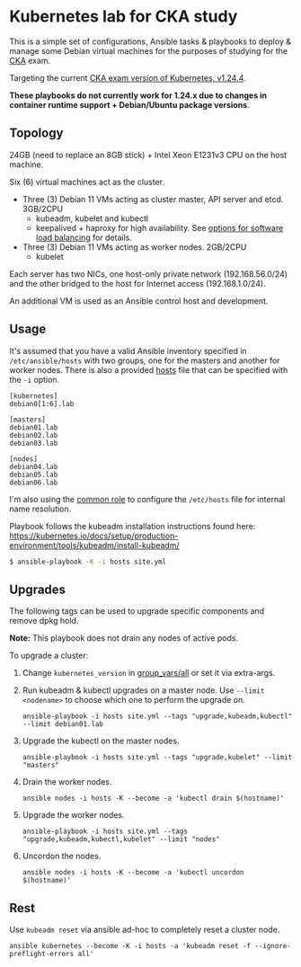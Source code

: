 # Kubernetes lab for CKA study
This is a simple set of configurations, Ansible tasks & playbooks to deploy & manage some Debian virtual machines for the purposes of studying for the [CKA](https://training.linuxfoundation.org/certification/certified-kubernetes-administrator-cka/) exam.

Targeting the current [CKA exam version of Kubernetes, v1.24.4](https://github.com/cncf/curriculum).

**These playbooks do not currently work for 1.24.x due to changes in container runtime support + Debian/Ubuntu package versions**.

## Topology
24GB (need to replace an 8GB stick) + Intel Xeon E1231v3 CPU on the host machine.

Six (6) virtual machines act as the cluster.
* Three (3) Debian 11 VMs acting as cluster master, API server and etcd. 3GB/2CPU
  - kubeadm, kubelet and kubectl
  - keepalived + haproxy for high availability. See [options for software load balancing](https://github.com/kubernetes/kubeadm/blob/main/docs/ha-considerations.md#options-for-software-load-balancing) for details. 
* Three (3) Debian 11 VMs acting as worker nodes. 2GB/2CPU
  - kubelet

Each server has two NICs, one host-only private network (192.168.56.0/24) and the other bridged to the host for Internet access (192.168.1.0/24).

An additional VM is used as an Ansible control host and development.

## Usage
It's assumed that you have a valid Ansible inventory specified in `/etc/ansible/hosts` with two groups, one for the masters and another for worker nodes. There is also a provided [hosts](hosts) file that can be specified with the `-i` option.

```
[kubernetes]
debian0[1:6].lab

[masters]
debian01.lab
debian02.lab
debian03.lab

[nodes]
debian04.lab
debian05.lab
debian06.lab
```

I'm also using the [common role](roles/common/tasks/main.yml) to configure the `/etc/hosts` file for internal name resolution. 

Playbook follows the kubeadm installation instructions found here: https://kubernetes.io/docs/setup/production-environment/tools/kubeadm/install-kubeadm/

```bash
$ ansible-playbook -K -i hosts site.yml
```

## Upgrades
The following tags can be used to upgrade specific components and remove dpkg hold. 

**Note:** This playbook does not drain any nodes of active pods. 

To upgrade a cluster:

1. Change `kubernetes_version` in [group_vars/all](group_vars/all) or set it via extra-args.

2. Run kubeadm & kubectl upgrades on a master node. Use `--limit <nodename>` to choose which one to perform the upgrade on.
    ```shell
    ansible-playbook -i hosts site.yml --tags "upgrade,kubeadm,kubectl" --limit debian01.lab
    ```

3. Upgrade the kubectl on the master nodes. 
    ```shell
    ansible-playbook -i hosts site.yml --tags "upgrade,kubelet" --limit "masters"
    ```

4. Drain the worker nodes.
   ```shell
   ansible nodes -i hosts -K --become -a 'kubectl drain $(hostname)'
   ```

5. Upgrade the worker nodes. 
    ```shell
    ansible-playbook -i hosts site.yml --tags "upgrade,kubeadm,kubectl,kubelet" --limit "nodes"
    ```

6. Uncordon the nodes.
   ```shell
   ansible nodes -i hosts -K --become -a 'kubectl uncordon $(hostname)'
   ```

## Rest
Use `kubeadm reset` via ansible ad-hoc to completely reset a cluster node.

```shell
ansible kubernetes --become -K -i hosts -a 'kubeadm reset -f --ignore-preflight-errors all'
```

